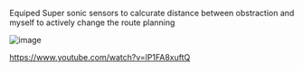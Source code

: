 Equiped Super sonic sensors to calcurate distance between obstraction and myself to actively change the route planning

![image](https://github.com/user-attachments/assets/47283814-e0c6-4c96-a61b-6246ae2f2de7)


https://www.youtube.com/watch?v=lP1FA8xuftQ
